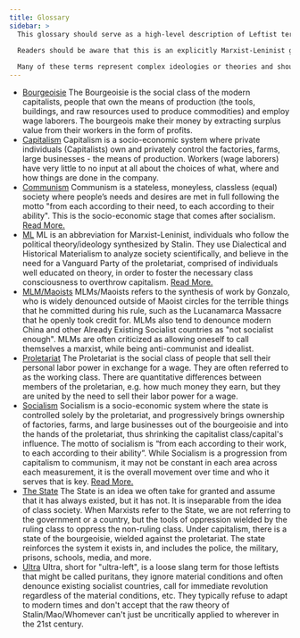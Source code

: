 ```yaml
---
title: Glossary
sidebar: >
  This glossary should serve as a high-level description of Leftist terminology, not an in-depth explanation of each term. <br><br>
  
  Readers should be aware that this is an explicitly Marxist-Leninist glossary, so not all terms will be represented neutrally or favorably.<br><br>

  Many of these terms represent complex ideologies or theories and should be researched further to get the best understanding.
---
```


- <a name="Bourgeoisie" href="#Bourgeoisie">Bourgeoisie</a> 
  The Bourgeoisie is the social class of the modern capitalists, people that own the means of production (the tools, buildings, and raw resources used to produce commodities) and employ wage laborers. The bourgeois make their money by extracting surplus value from their workers in the form of profits.
- <a name="Capitalism" href="#Capitalism">Capitalism</a> 
  Capitalism is a socio-economic system where private individuals (Capitalists) own and privately control the factories, farms, large businesses - the means of production. Workers (wage laborers) have very little to no input at all about the choices of what, where and how things are done in the company. 
- <a name="Communism" href="#Communism">Communism</a> 
  Communism is a stateless, moneyless, classless (equal) society where people’s needs and desires are met in full following the motto "from each according to their need, to each according to their ability". This is the socio-economic stage that comes after socialism. <a href="/topics/getting-started/socialism/">Read More.</a>
- <a name="ML" href="#ML">ML</a> 
  ML is an abbreviation for Marxist-Leninist, individuals who follow the political theory/ideology synthesized by Stalin. They use Dialectical and Historical Materialism to analyze society scientifically, and believe in the need for a Vanguard Party of the proletariat, comprised of individuals well educated on theory, in order to foster the necessary class consciousness to overthrow capitalism. <a href="/topics/getting-started/socialism/">Read More.</a>
- <a name="MLM" href="#MLM">MLM/Maoists</a> 
  MLMs/Maoists refers to the synthesis of work by Gonzalo, who is widely denounced outside of Maoist circles for the terrible things that he committed during his rule, such as the Lucanamarca Massacre that he openly took credit for. MLMs also tend to denounce modern China and other Already Existing Socialist countries as "not socialist enough". MLMs are often criticized as allowing oneself to call themselves a marxist, while being anti-communist and idealist.
- <a name="Proletariat" href="#Proletariat">Proletariat</a> 
  The Proletariat is the social class of people that sell their personal labor power in exchange for a wage. They are often referred to as the working class. There are quantitative differences between members of the proletarian, e.g. how much money they earn, but they are united by the need to sell their labor power for a wage.
- <a name="Socialism" href="#Socialism">Socialism</a> 
  Socialism is a socio-economic system where the state is controlled solely by the proletariat, and progressively brings ownership of factories, farms, and large businesses out of the bourgeoisie and into the hands of the proletariat, thus shrinking the capitalist class/capital's influence. The motto of socialism is “from each according to their work, to each according to their ability”. While Socialism is a progression from capitalism to communism, it may not be constant in each area across each measurement, it is the overall movement over time and who it serves that is key. <a href="/topics/getting-started/socialism/">Read More.</a>
- <a name="State" href="#State">The State</a> 
  The State is an idea we often take for granted and assume that it has always existed, but it has not. It is inseparable from the idea of class society. When Marxists refer to the State, we are not referring to the government or a country, but the tools of oppression wielded by the ruling class to oppress the non-ruling class. Under capitalism, there is a state of the bourgeoisie, wielded against the proletariat. The state reinforces the system it exists in, and includes the police, the military, prisons, schools, media, and more. 
- <a name="Ultra" href="#Ultra">Ultra</a> 
  Ultra, short for "ultra-left", is a loose slang term for those leftists that might be called puritans, they ignore material conditions and often denounce existing socialist countries, call for immediate revolution regardless of the material conditions, etc. They typically refuse to adapt to modern times and don't accept that the raw theory of Stalin/Mao/Whomever can't just be uncritically applied to wherever in the 21st century. 